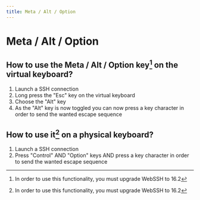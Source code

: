 ```yaml
---
title: Meta / Alt / Option
---
```


# Meta / Alt / Option
## How to use the Meta / Alt / Option key[^1] on the virtual keyboard?
1. Launch a SSH connection
2. Long press the "Esc" key on the virtual keyboard
3. Choose the "Alt" key
4. As the "Alt" key is now toggled you can now press a key character in order to send the wanted escape sequence

## How to use it[^1] on a physical keyboard?
1. Launch a SSH connection
2. Press "Control" AND "Option" keys AND press a key character in order to send the wanted escape sequence

[^1]: In order to use this functionality, you must upgrade WebSSH to 16.2
